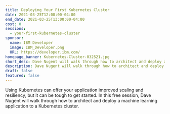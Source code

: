 ```yaml
---
title: Deploying Your First Kubernetes Cluster
date: 2021-03-25T12:00:00-04:00
end_date: 2021-03-25T13:00:00-04:00
cost: 0
sessions:
  - your-first-kubernetes-cluster
sponsor:
  name: IBM Developer
  image: IBM_Developer.png
  URL: https://developer.ibm.com/
homepage_banner: Kubernetes-Cluster-032521.jpg
short_desc: Dave Nugent will walk through how to architect and deploy a machine learning application to a Kubernetes cluster.
description: Dave Nugent will walk through how to architect and deploy a machine learning application to a Kubernetes cluster.
draft: false
featured: false
---
```


Using Kubernetes can offer your application improved scaling and resiliency, but it can be tough to get started. In this free session, Dave Nugent will walk through how to architect and deploy a machine learning application to a Kubernetes cluster.
